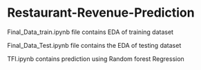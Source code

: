 # Restaurant-Revenue-Prediction

Final_Data_train.ipynb file contains EDA of training dataset

Final_Data_Test.ipynb file contains the EDA of testing dataset

TFI.ipynb contains prediction using Random forest Regression


